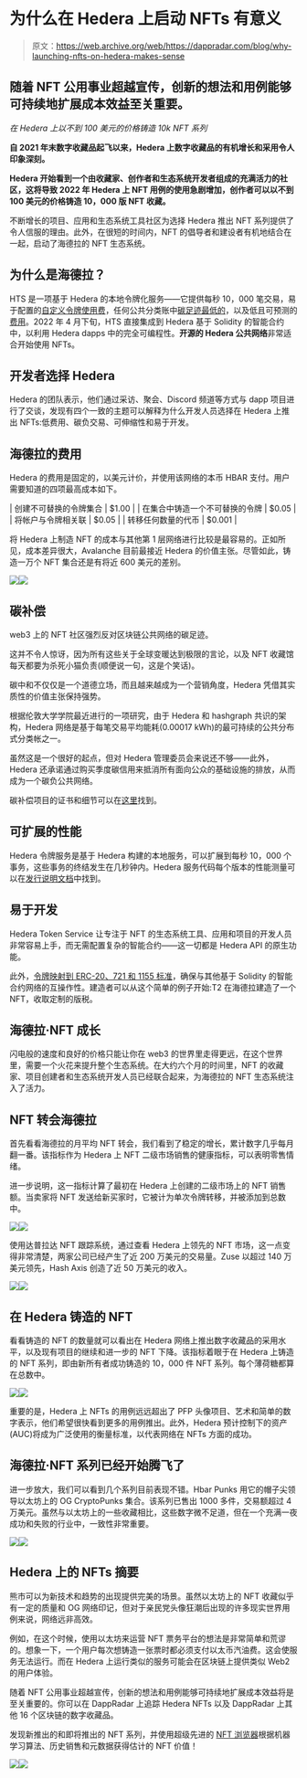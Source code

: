 # 为什么在 Hedera 上启动 NFTs 有意义

> 原文：<https://web.archive.org/web/https://dappradar.com/blog/why-launching-nfts-on-hedera-makes-sense>

## 随着 NFT 公用事业超越宣传，创新的想法和用例能够可持续地扩展成本效益至关重要。

*在 Hedera 上以不到 100 美元的价格铸造 10k NFT 系列*

**自 2021 年末数字收藏品起飞以来，Hedera 上数字收藏品的有机增长和采用令人印象深刻。**

**Hedera 开始看到一个由收藏家、创作者和生态系统开发者组成的充满活力的社区，这将导致 2022 年 Hedera 上 NFT 用例的使用急剧增加，创作者可以以不到 100 美元的价格铸造 10，000 版 NFT 收藏。**

不断增长的项目、应用和生态系统工具社区为选择 Hedera 推出 NFT 系列提供了令人信服的理由。此外，在很短的时间内，NFT 的倡导者和建设者有机地结合在一起，启动了海德拉的 NFT 生态系统。

## 为什么是海德拉？

HTS 是一项基于 Hedera 的本地令牌化服务——它提供每秒 10，000 笔交易，易于配置的[自定义令牌使用费](https://web.archive.org/web/20220814091416/https://docs.hedera.com/guides/docs/sdks/tokens/custom-token-fees)，任何公共分类账中[碳足迹最低的](https://web.archive.org/web/20220814091416/https://hedera.com/ucl-blockchain-energy)，以及低且可预测的[费用](https://web.archive.org/web/20220814091416/https://docs.hedera.com/guides/mainnet/fees#token-service)。2022 年 4 月下旬，HTS 直接集成到 Hedera 基于 Solidity 的智能合约中，以利用 Hedera dapps 中的完全可编程性。**开源的 Hedera 公共网络**非常适合开始使用 NFTs。

## 开发者选择 Hedera

Hedera 的团队表示，他们通过采访、聚会、Discord 频道等方式与 dapp 项目进行了交谈，发现有四个一致的主题可以解释为什么开发人员选择在 Hedera 上推出 NFTs:低费用、碳负交易、可伸缩性和易于开发。

## 海德拉的费用

Hedera 的费用是固定的，以美元计价，并使用该网络的本币 HBAR 支付。用户需要知道的四项最高成本如下。

| 创建不可替换的令牌集合 | $1.00 |
| 在集合中铸造一个不可替换的令牌 | $0.05 |
| 将帐户与令牌相关联 | $0.05 |
| 转移任何数量的代币 | $0.001 |

将 Hedera 上制造 NFT 的成本与其他第 1 层网络进行比较是最容易的。正如所见，成本差异很大，Avalanche 目前最接近 Hedera 的价值主张。尽管如此，铸造一万个 NFT 集合还是有将近 600 美元的差别。

![](img/a971427747f5e9cdf15ccaa8d885c7e5.png)![](img/0a9cba6002ed58706cb01057bc5d31ee.png)

## 碳补偿

web3 上的 NFT 社区强烈反对区块链公共网络的碳足迹。

这并不令人惊讶，因为所有这些关于全球变暖达到极限的言论，以及 NFT 收藏馆每天都要为杀死小猫负责(顺便说一句，这是个笑话)。

碳中和不仅仅是一个道德立场，而且越来越成为一个营销角度，Hedera 凭借其实质性的价值主张保持强势。

根据伦敦大学学院最近进行的一项研究，由于 Hedera 和 hashgraph 共识的架构，Hedera 网络是基于每笔交易平均能耗(0.00017 kWh)的最可持续的公共分布式分类帐之一。

虽然这是一个很好的起点，但对 Hedera 管理委员会来说还不够——此外，Hedera 还承诺通过购买季度碳信用来抵消所有面向公众的基础设施的排放，从而成为一个碳负公共网络。

碳补偿项目的证书和细节可以在[这里](https://web.archive.org/web/20220814091416/https://hedera.com/carbon-offsets)找到。

## 可扩展的性能

Hedera 令牌服务是基于 Hedera 构建的本地服务，可以扩展到每秒 10，000 个事务，这些事务的终结发生在几秒钟内。Hedera 服务代码每个版本的性能测量可以在[发行说明文档](https://web.archive.org/web/20220814091416/https://docs.hedera.com/guides/docs/release-notes/services)中找到。

## 易于开发

Hedera Token Service 让专注于 NFT 的生态系统工具、应用和项目的开发人员非常容易上手，而无需配置复杂的智能合约——这一切都是 Hedera API 的原生功能。

此外，[令牌映射到 ERC-20、721 和 1155 标准](https://web.archive.org/web/20220814091416/https://hedera.com/blog/mapping-hedera-token-service-standards-to-erc20-erc721-erc1155)，确保与其他基于 Solidity 的智能合约网络的互操作性。建造者可以从这个简单的例子开始:T2 在海德拉建造了一个 NFT，收取定制的版税。

## 海德拉·NFT 成长

闪电般的速度和良好的价格只能让你在 web3 的世界里走得更远，在这个世界里，需要一个火花来提升整个生态系统。在大约六个月的时间里，NFT 的收藏家、项目创建者和生态系统开发人员已经联合起来，为海德拉的 NFT 生态系统注入了活力。

## NFT 转会海德拉

首先看看海德拉的月平均 NFT 转会，我们看到了稳定的增长，累计数字几乎每月翻一番。该指标作为 Hedera 上 NFT 二级市场销售的健康指标，可以表明零售情绪。

进一步说明，这一指标计算了最初在 Hedera 上创建的二级市场上的 NFT 销售额。当卖家将 NFT 发送给新买家时，它被计为单次令牌转移，并被添加到总数中。

![](img/b93be20f3ea7fcf1d9709bb7d2d3c859.png)![](img/b420783dfa477927f2a5ba856caee518.png)

使用达普拉达 NFT 跟踪系统，通过查看 Hedera 上领先的 NFT 市场，这一点变得非常清楚，两家公司已经产生了近 200 万美元的交易量。Zuse 以超过 140 万美元领先，Hash Axis 创造了近 50 万美元的收入。

![](img/737740dc6244f4efd945124bb3e8cb8d.png)![](img/7780807b0d315830484426d1e505c67c.png)

## 在 Hedera 铸造的 NFT

看看铸造的 NFT 的数量就可以看出在 Hedera 网络上推出数字收藏品的采用水平，以及现有项目的继续和进一步的 NFT 下降。该指标着眼于在 Hedera 上铸造的 NFT 系列，即由新所有者成功铸造的 10，000 件 NFT 系列。每个薄荷糖都算在总数中。

![](img/221a9f85458d29e450ed80bcebfaffe5.png)![](img/85b14b1d6581d3b7b6376075c20ae951.png)

重要的是，Hedera 上 NFTs 的用例远远超出了 PFP 头像项目、艺术和简单的数字表示，他们希望很快看到更多的用例推出。此外，Hedera 预计控制下的资产(AUC)将成为广泛使用的衡量标准，以代表网络在 NFTs 方面的成功。

## 海德拉·NFT 系列已经开始腾飞了

进一步放大，我们可以看到几个系列目前表现不错。Hbar Punks 用它的帽子尖领导以太坊上的 OG CryptoPunks 集合。该系列已售出 1000 多件，交易额超过 4 万美元。虽然与以太坊上的一些收藏相比，这些数字微不足道，但在一个充满一夜成功和失败的行业中，一致性非常重要。

![](img/4a5a8ae294fff22c697340b8984bdc4b.png)![](img/1d09f745b5afd23956d67d89cb8f0491.png)

## Hedera 上的 NFTs 摘要

熊市可以为新技术和趋势的出现提供完美的场景。虽然以太坊上的 NFT 收藏似乎有一定的质量和 OG 网络印记，但对于亲民党头像狂潮后出现的许多现实世界用例来说，网络远非高效。

例如，在这个时候，使用以太坊来运营 NFT 票务平台的想法是非常简单和荒谬的。想象一下，一个用户每次想铸造一张票时都必须支付以太币汽油费。这会使服务无法运行。而在 Hedera 上运行类似的服务可能会在区块链上提供类似 Web2 的用户体验。

随着 NFT 公用事业超越宣传，创新的想法和用例能够可持续地扩展成本效益将是至关重要的。你可以在 DappRadar 上追踪 Hedera NFTs 以及 DappRadar 上其他 16 个区块链的数字收藏品。

发现新推出的和即将推出的 NFT 系列，并使用超级先进的 [NFT 浏览器](https://web.archive.org/web/20220814091416/https://dappradar.com/hub/nft-explorer)根据机器学习算法、历史销售和元数据获得估计的 NFT 价值！

[](https://web.archive.org/web/20220814091416/https://dappradar.com/hub/nft-explorer)[![](img/ebf3736e7daaf59b158d5065be9e5476.png)<picture>![](img/2c54f6b60affedb2117d28649089e94a.png)</picture>](https://web.archive.org/web/20220814091416/https://dappradar.com/hub/nft-explorer)